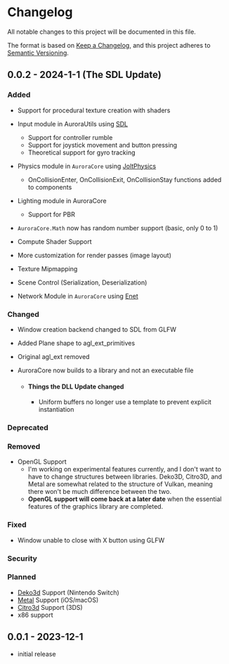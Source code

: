 # Changelog

All notable changes to this project will be documented in this file.

The format is based on [Keep a Changelog],
and this project adheres to [Semantic Versioning].

## 0.0.2 - 2024-1-1 (The SDL Update)

### Added

* Support for procedural texture creation with shaders

* Input module in AuroraUtils using [SDL](https://www.libsdl.org)
    * Support for controller rumble
    * Support for joystick movement and button pressing
    * Theoretical support for gyro tracking

* Physics module in `AuroraCore` using [JoltPhysics](https://github.com/jrouwe/JoltPhysics)
    * OnCollisionEnter, OnCollisionExit, OnCollisionStay functions added to components

* Lighting module in AuroraCore
    * Support for PBR

* `AuroraCore.Math` now has random number support (basic, only 0 to 1)

* Compute Shader Support

* More customization for render passes (image layout)

* Texture Mipmapping

* Scene Control (Serialization, Deserialization)

* Network Module in `AuroraCore` using [Enet](https://github.com/lsalzman/enet)



### Changed

* Window creation backend changed to SDL from GLFW

* Added Plane shape to agl_ext_primitives

* Original agl_ext removed

* AuroraCore now builds to a library and not an executable file
    * #### Things the DLL Update changed
        * Uniform buffers no longer use a template to prevent explicit instantiation


### Deprecated

### Removed

* OpenGL Support
    * I'm working on experimental features currently, and I don't want to have to change structures between libraries. Deko3D, Citro3D, and Metal are somewhat related to the structure of Vulkan, meaning there won't be much difference between the two.
    * **OpenGL support will come back at a later date** when the essential features of the graphics library are completed.

### Fixed

* Window unable to close with X button using GLFW

### Security

### Planned

* [Deko3d]() Support (Nintendo Switch)
* [Metal]() Support (iOS/macOS)
* [Citro3d]() Support (3DS)
* x86 support

## 0.0.1 - 2023-12-1

- initial release

<!-- Links -->
[keep a changelog]: https://keepachangelog.com/en/1.0.0/
[semantic versioning]: https://semver.org/spec/v2.0.0.html
[Deko3d]: https://github.com/devkitPro/deko3d
[Metal]: https://developer.apple.com/metal/
[Citro3d]: https://github.com/devkitPro/citro3d/tree/master

<!-- Versions -->
[unreleased]: https://github.com/Author/Repository/compare/v0.0.2...HEAD
